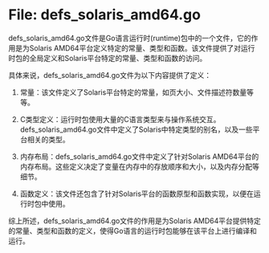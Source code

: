 # File: defs_solaris_amd64.go

defs_solaris_amd64.go文件是Go语言运行时(runtime)包中的一个文件，它的作用是为Solaris AMD64平台定义特定的常量、类型和函数。该文件提供了对运行时包的全局定义和Solaris平台特定的常量、类型和函数的访问。

具体来说，defs_solaris_amd64.go文件为以下内容提供了定义：

1. 常量：该文件定义了Solaris平台特定的常量，如页大小、文件描述符数量等等。

2. C类型定义：运行时包使用大量的C语言类型来与操作系统交互。defs_solaris_amd64.go文件中定义了Solaris中特定类型的别名，以及一些平台相关的类型。

3. 内存布局：defs_solaris_amd64.go文件中定义了针对Solaris AMD64平台的内存布局。这些定义决定了变量在内存中的存放顺序和大小，以及内存分配等细节。

4. 函数定义：该文件还包含了针对Solaris平台的函数原型和函数实现，以便在运行时包中使用。

综上所述，defs_solaris_amd64.go文件的作用是为Solaris AMD64平台提供特定的常量、类型和函数的定义，使得Go语言的运行时包能够在该平台上进行编译和运行。

